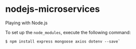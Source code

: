 # nodejs-microservices
Playing with Node.js

To set up the `node_modules`, execute the following command:

```
$ npm install express mongoose axios dotenv --save`
```
